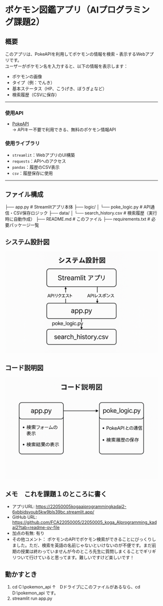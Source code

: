 

# ポケモン図鑑アプリ（AIプログラミング課題2）

## 概要

このアプリは、PokeAPIを利用してポケモンの情報を検索・表示するWebアプリです。  
ユーザーがポケモン名を入力すると、以下の情報を表示します：

- ポケモンの画像
- タイプ（例：でんき）
- 基本ステータス（HP、こうげき、ぼうぎょなど）
- 検索履歴（CSVに保存）

---

### 使用API

- [PokeAPI](https://pokeapi.co/)  
  → APIキー不要で利用できる、無料のポケモン情報API

### 使用ライブラリ

- `streamlit`：WebアプリのUI構築
- `requests`：APIへのアクセス
- `pandas`：履歴のCSV表示
- `csv`：履歴保存に使用

---

## ファイル構成

├── app.py # Streamlitアプリ本体
├── logic/
│ └── poke_logic.py # API通信・CSV保存ロジック
├── data/
│ └── search_history.csv # 検索履歴（実行時に自動作成）
├── README.md # このファイル
├── requirements.txt # 必要パッケージ一覧

## システム設計図
![System Diagram](pokemon_api/images/system_diagram.png)

## コード説明図
![Code Diagram](pokemon_api/images/code_diagram.png)

## メモ　これを課題１のところに書く
- アプリURL: https://22050005kogaaiprogrammingkadai2-6xbbidsvoub5kw9bls39bc.streamlit.app/
- GitHub URL: https://github.com/FCA22050005/22050005_koga_AIprogramming_kadai2?tab=readme-ov-file
- 加点の有無: 有り
- その他コメント： ポケモンのAPIでポケモン検索ができることにびっくりしました。ただ、検索を英語の名前じゃないといけないのが不便です。まだ前期の授業は終わっていませんが今のところ先生に質問しまくることでギリギリついて行けていると思ってます。難しいですけど楽しいです！

## 動かすとき

1. cd C:\pokemon_api
↑　Dドライブにこのファイルがあるなら、cd D:\pokemon_api です。
2. streamlit run app.py
